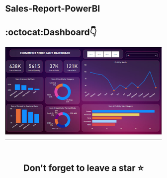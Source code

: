 # Sales-Report-PowerBI
# :octocat:Dashboard👇
<img src="https://github.com/SOHAM2543/Sales-Report-PowerBI/blob/main/Capture.PNG">
<hr />
<br />

# <div align="center">Don't forget to leave a star ⭐️

